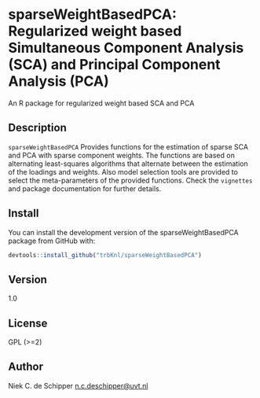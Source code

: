 # sparseWeightBasedPCA: Regularized weight based Simultaneous Component Analysis (SCA) and Principal Component Analysis (PCA)
An R package for regularized weight based SCA and PCA 

## Description
`sparseWeightBasedPCA` Provides functions for the estimation of sparse SCA and PCA with sparse component weights.
    The functions are based on alternating least-squares algorithms that alternate between the estimation of the loadings and weights.
    Also model selection tools are provided to select the meta-parameters of the provided functions.
    Check the ```vignettes``` and package documentation for further details.

## Install
You can install the development version of the sparseWeightBasedPCA package from GitHub with:

``` r
devtools::install_github("trbKnl/sparseWeightBasedPCA")
```

## Version
1.0

## License
GPL (>=2)

## Author
 Niek C. de Schipper <n.c.deschipper@uvt.nl>
